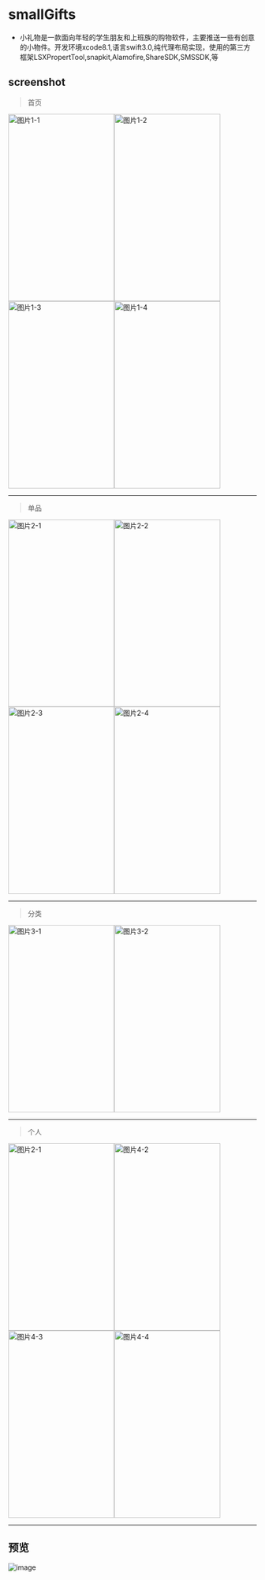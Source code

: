 # smallGifts
  - 小礼物是一款面向年轻的学生朋友和上班族的购物软件，主要推送一些有创意的小物件。开发环境xcode8.1,语言swift3.0,纯代理布局实现，使用的第三方框架LSXPropertTool,snapkit,Alamofire,ShareSDK,SMSSDK,等
  
## screenshot
   > 首页
   
  <img src="https://github.com/coderLL/ShoppingGuide/blob/master/%E6%88%AA%E5%9B%BE/1-1.png" width="215" height="380" alt="图片1-1" /><img src="https://github.com/coderLL/ShoppingGuide/blob/master/%E6%88%AA%E5%9B%BE/1-2.png" width="215" height="380" alt="图片1-2" /><img src="https://github.com/coderLL/ShoppingGuide/blob/master/%E6%88%AA%E5%9B%BE/1-3.png" width="215" height="380" alt="图片1-3" /><img src="https://github.com/coderLL/ShoppingGuide/blob/master/%E6%88%AA%E5%9B%BE/1-4.png" width="215" height="380" alt="图片1-4" />
  ****
   > 单品
   
  <img src="https://github.com/coderLL/ShoppingGuide/blob/master/%E6%88%AA%E5%9B%BE/2-1.png" width="215" height="380" alt="图片2-1" /><img src="https://github.com/coderLL/ShoppingGuide/blob/master/%E6%88%AA%E5%9B%BE/2-2.png" width="215" height="380" alt="图片2-2" /><img src="https://github.com/coderLL/ShoppingGuide/blob/master/%E6%88%AA%E5%9B%BE/2-3.png" width="215" height="380" alt="图片2-3" /><img src="https://github.com/coderLL/ShoppingGuide/blob/master/%E6%88%AA%E5%9B%BE/2-4.png" width="215" height="380" alt="图片2-4" />
  ****
   > 分类 
   
  <img src="https://github.com/coderLL/ShoppingGuide/blob/master/%E6%88%AA%E5%9B%BE/3-1.png" width="215" height="380" alt="图片3-1" /><img src="https://github.com/coderLL/ShoppingGuide/blob/master/%E6%88%AA%E5%9B%BE/3-2.png" width="215" height="380" alt="图片3-2" />   
  ****
   > 个人
   
  <img src="https://github.com/coderLL/ShoppingGuide/blob/master/%E6%88%AA%E5%9B%BE/4-1.png" width="215" height="380" alt="图片2-1" /><img src="https://github.com/coderLL/ShoppingGuide/blob/master/%E6%88%AA%E5%9B%BE/4-2.png" width="215" height="380" alt="图片4-2" /><img src="https://github.com/coderLL/ShoppingGuide/blob/master/%E6%88%AA%E5%9B%BE/4-3.png" width="215" height="380" alt="图片4-3" /><img src="https://github.com/coderLL/ShoppingGuide/blob/master/%E6%88%AA%E5%9B%BE/4-4.png" width="215" height="380" alt="图片4-4" /> 
  ****
## 预览
   ![image](https://github.com/linhaosunny/smallGifts/blob/master/tu/tu.gif)
 
  
   
